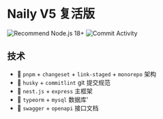 # Naily V5 复活版

![Recommend Node.js 18+](https://img.shields.io/badge/Recommend%20Node.js-18+-green.svg)
![Commit Activity](https://img.shields.io/github/commit-activity/m/nailyjs/Nai-Element)

## 技术

- 🥣 `pnpm` + `changeset` + `link-staged` + `monorepo` 架构
- 🍕 `husky` + `commitlint` git 提交规范
- 🍪 `nest.js` + `express` 主框架
- 🧁 `typeorm` + `mysql` 数据库'
- 🍩 `swagger` + `openapi` 接口文档
